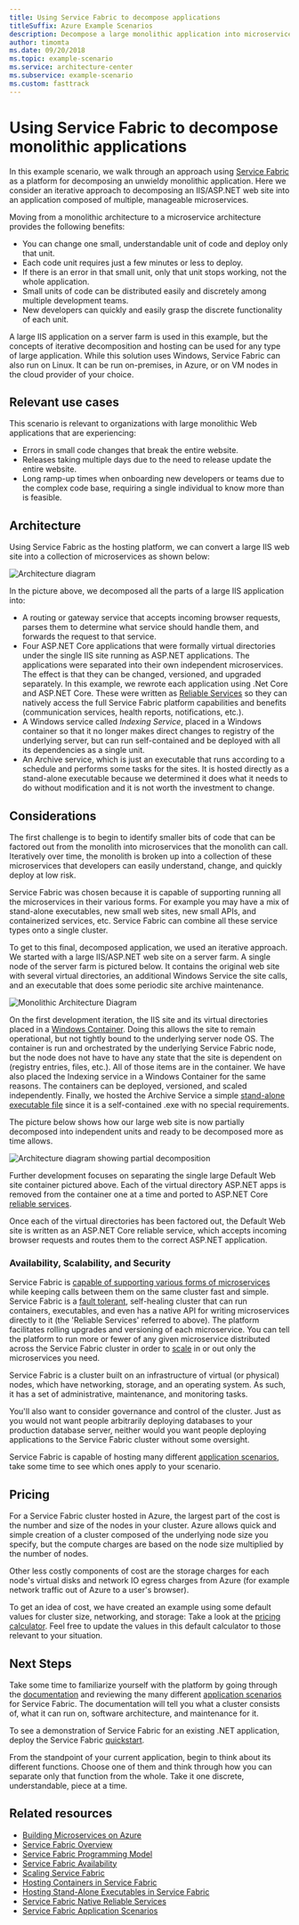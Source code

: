 ```yaml
---
title: Using Service Fabric to decompose applications
titleSuffix: Azure Example Scenarios
description: Decompose a large monolithic application into microservices.
author: timomta
ms.date: 09/20/2018
ms.topic: example-scenario
ms.service: architecture-center
ms.subservice: example-scenario
ms.custom: fasttrack
---
```


# Using Service Fabric to decompose monolithic applications

In this example scenario, we walk through an approach using [Service Fabric](/azure/service-fabric/service-fabric-overview) as a platform for decomposing an unwieldy monolithic application. Here we consider an iterative approach to decomposing an IIS/ASP.NET web site into an application composed of multiple, manageable microservices.

Moving from a monolithic architecture to a microservice architecture provides the following benefits:

- You can change one small, understandable unit of code and deploy only that unit.
- Each code unit requires just a few minutes or less to deploy.
- If there is an error in that small unit, only that unit stops working, not the whole application.
- Small units of code can be distributed easily and discretely among multiple development teams.
- New developers can quickly and easily grasp the discrete functionality of each unit.

A large IIS application on a server farm is used in this example, but the concepts of iterative decomposition and hosting can be used for any type of large application. While this solution uses Windows, Service Fabric can also run on Linux. It can be run on-premises, in Azure, or on VM nodes in the cloud provider of your choice.

## Relevant use cases

This scenario is relevant to organizations with large monolithic Web applications that are experiencing:

- Errors in small code changes that break the entire website.
- Releases taking multiple days due to the need to release update the entire website.
- Long ramp-up times when onboarding new developers or teams due to the complex code base, requiring a single individual to know more than is feasible.

## Architecture

Using Service Fabric as the hosting platform, we can convert a large IIS web site into a collection of microservices as shown below:

![Architecture diagram](./media/architecture-service-fabric-complete.png)

In the picture above, we decomposed all the parts of a large IIS application into:

- A routing or gateway service that accepts incoming browser requests, parses them to determine what service should handle them, and forwards the request to that service.
- Four ASP.NET Core applications that were formally virtual directories under the single IIS site running as ASP.NET applications. The applications were separated into their own independent microservices. The effect is that they can be changed, versioned, and upgraded separately. In this example, we rewrote each application using .Net Core and ASP.NET Core. These were written as [Reliable Services](/azure/service-fabric/service-fabric-reliable-services-introduction) so they can natively access the full Service Fabric platform capabilities and benefits (communication services, health reports, notifications, etc.).
- A Windows service called *Indexing Service*, placed in a Windows container so that it no longer makes direct changes to registry of the underlying server, but can run self-contained and be deployed with all its dependencies as a single unit.
- An Archive service, which is just an executable that runs according to a schedule and performs some tasks for the sites. It is hosted directly as a stand-alone executable because we determined it does what it needs to do without modification and it is not worth the investment to change.

## Considerations

The first challenge is to begin to identify smaller bits of code that can be factored out from the monolith into microservices that the monolith can call. Iteratively over time, the monolith is broken up into a collection of these microservices that developers can easily understand, change, and quickly deploy at low risk.

Service Fabric was chosen because it is capable of supporting running all the microservices in their various forms. For example you may have a mix of stand-alone executables, new small web sites, new small APIs, and containerized services, etc. Service Fabric can combine all these service types onto a single cluster.

To get to this final, decomposed application, we used an iterative approach. We started with a large IIS/ASP.NET web site on a server farm. A single node of the server farm is pictured below. It contains the original web site with several virtual directories, an additional Windows Service the site calls, and an executable that does some periodic site archive maintenance.

![Monolithic Architecture Diagram](./media/architecture-service-fabric-monolith.png)

On the first development iteration, the IIS site and its virtual directories placed in a [Windows Container](/azure/service-fabric/service-fabric-containers-overview). Doing this allows the site to remain operational, but not tightly bound to the underlying server node OS. The container is run and orchestrated by the underlying Service Fabric node, but the node does not have to have any state that the site is dependent on (registry entries, files, etc.). All of those items are in the container. We have also placed the Indexing service in a Windows Container for the same reasons. The containers can be deployed, versioned, and scaled independently. Finally, we hosted the Archive Service a simple [stand-alone executable file](/azure/service-fabric/service-fabric-guest-executables-introduction) since it is a self-contained .exe with no special requirements.

The picture below shows how our large web site is now partially decomposed into independent units and ready to be decomposed more as time allows.

![Architecture diagram showing partial decomposition](./media/architecture-service-fabric-midway.png)

Further development focuses on separating the single large Default Web site container pictured above. Each of the virtual directory ASP.NET apps is removed from the container one at a time and ported to ASP.NET Core [reliable services](/azure/service-fabric/service-fabric-reliable-services-introduction).

Once each of the virtual directories has been factored out, the Default Web site is written as an ASP.NET Core reliable service, which accepts incoming browser requests and routes them to the correct ASP.NET application.

### Availability, Scalability, and Security

Service Fabric is [capable of supporting various forms of microservices](/azure/service-fabric/service-fabric-choose-framework) while keeping calls between them on the same cluster fast and simple. Service Fabric is a [fault tolerant](/azure/service-fabric/service-fabric-availability-services), self-healing cluster that can run containers, executables, and even has a native API for writing microservices directly to it (the 'Reliable Services' referred to above). The platform facilitates rolling upgrades and versioning of each microservice. You can tell the platform to run more or fewer of any given microservice distributed across the Service Fabric cluster in order to [scale](/azure/service-fabric/service-fabric-concepts-scalability) in or out only the microservices you need.

Service Fabric is a cluster built on an infrastructure of virtual (or physical) nodes, which have networking, storage, and an operating system. As such, it has a set of administrative, maintenance, and monitoring tasks.

You'll also want to consider governance and control of the cluster. Just as you would not want people arbitrarily deploying databases to your production database server, neither would you want people deploying applications to the Service Fabric cluster without some oversight.

Service Fabric is capable of hosting many different [application scenarios](/azure/service-fabric/service-fabric-application-scenarios), take some time to see which ones apply to your scenario.

## Pricing

For a Service Fabric cluster hosted in Azure, the largest part of the cost is the number and size of the nodes in your cluster. Azure allows quick and simple creation of a cluster composed of the underlying node size you specify, but the compute charges are based on the node size multiplied by the number of nodes.

Other less costly components of cost are the storage charges for each node's virtual disks and network IO egress charges from Azure (for example network traffic out of Azure to a user's browser).

To get an idea of cost, we have created an example using some default values for cluster size, networking, and storage: Take a look at the [pricing calculator](https://azure.com/e/52dea096e5844d5495a7b22a9b2ccdde). Feel free to update the values in this default calculator to those relevant to your situation.

## Next Steps

Take some time to familiarize yourself with the platform by going through the [documentation](/azure/service-fabric/service-fabric-overview) and reviewing the many different [application scenarios](/azure/service-fabric/service-fabric-application-scenarios) for Service Fabric. The documentation will tell you what a cluster consists of, what it can run on, software architecture, and maintenance for it.

To see a demonstration of Service Fabric for an existing .NET application, deploy the Service Fabric [quickstart](/azure/service-fabric/service-fabric-quickstart-dotnet).

From the standpoint of your current application, begin to think about its different functions. Choose one of them and think through how you can separate only that function from the whole. Take it one discrete, understandable, piece at a time.

## Related resources

- [Building Microservices on Azure](/azure/architecture/microservices)
- [Service Fabric Overview](/azure/service-fabric/service-fabric-overview)
- [Service Fabric Programming Model](/azure/service-fabric/service-fabric-choose-framework)
- [Service Fabric Availability](/azure/service-fabric/service-fabric-availability-services)
- [Scaling Service Fabric](/azure/service-fabric/service-fabric-concepts-scalability)
- [Hosting Containers in Service Fabric](/azure/service-fabric/service-fabric-containers-overview)
- [Hosting Stand-Alone Executables in Service Fabric](/azure/service-fabric/service-fabric-guest-executables-introduction)
- [Service Fabric Native Reliable Services](/azure/service-fabric/service-fabric-reliable-services-introduction)
- [Service Fabric Application Scenarios](/azure/service-fabric/service-fabric-application-scenarios)